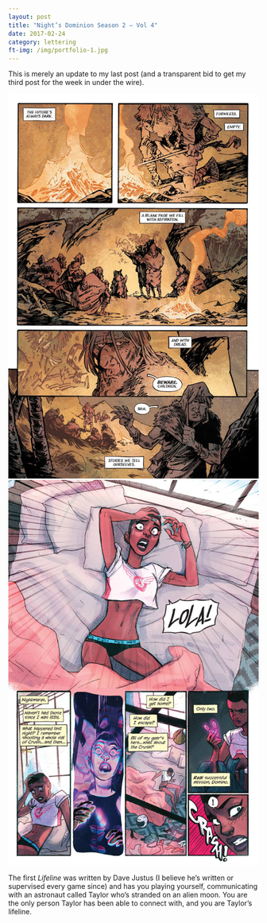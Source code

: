 ```yaml
---
layout: post
title: "Night’s Dominion Season 2 – Vol 4"
date: 2017-02-24
category: lettering
ft-img: /img/portfolio-1.jpg
---
```

This is merely an update to my last post (and a transparent bid to get my third post for the week in under the wire).

![Image 1](/img/portfolio-1.jpg)
![Image 2](/img/portfolio-2.jpg)

The first _Lifeline_ was written by Dave Justus (I believe he’s written or supervised every game since) and has you playing yourself, communicating with an astronaut called Taylor who’s stranded on an alien moon. You are the only person Taylor has been able to connect with, and you are Taylor’s lifeline.